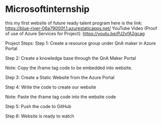 # Microsoftinternship
this my first website of future ready talent program here is the link: https://blue-river-06a79000f.1.azurestaticapps.net/
YouTube Video (Proof of use of Azure Services for Project):
https://youtu.be/PJ2vfA2gcag

Project Steps:
Step 1: Create a resource group under QnA maker in Azure Portal



Step 2: Create a knowledge base through the QnA Maker Portal

Note: Copy the iframe tag code to be embedded into website.



Step 3: Create a Static Website from the Azure Portal



Step 4: Write the code to create our website

Note: Paste the iframe tag code into the website code



Step 5: Push the code to GitHub



Step 6: Website is ready to watch






